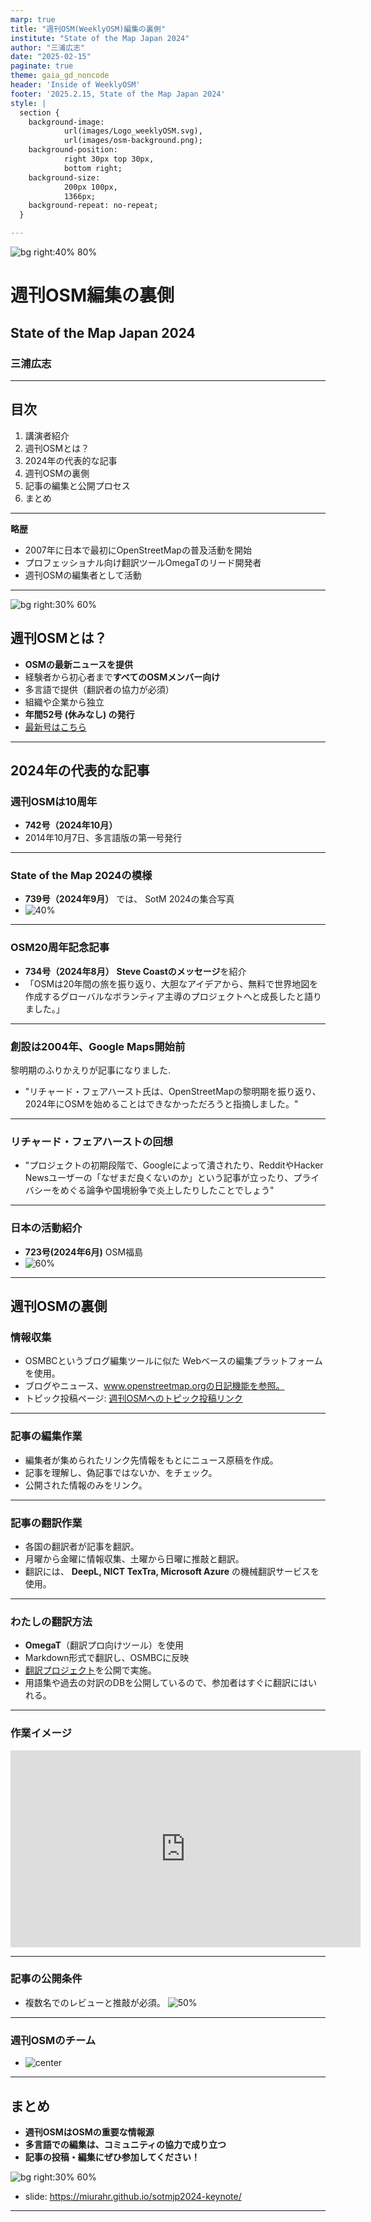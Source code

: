```yaml
---
marp: true
title: "週刊OSM(WeeklyOSM)編集の裏側"
institute: "State of the Map Japan 2024"
author: "三浦広志"
date: "2025-02-15"
paginate: true
theme: gaia_gd_noncode
header: 'Inside of WeeklyOSM'
footer: '2025.2.15, State of the Map Japan 2024'
style: |
  section {
    background-image:
            url(images/Logo_weeklyOSM.svg),
            url(images/osm-background.png);
    background-position:
            right 30px top 30px,
            bottom right;
    background-size:
            200px 100px,
            1366px;
    background-repeat: no-repeat;
  }

---
```


<!-- スライド1: タイトル -->
<!-- _class: gaia lead -->
<!-- _paginate: false -->
<!-- _header: '' -->
<!-- _footer: '' -->

![bg right:40% 80%](images/Logo_weeklyOSM.svg)

# 週刊OSM編集の裏側
## State of the Map Japan 2024
### 三浦広志

---

## 目次
1. 講演者紹介
2. 週刊OSMとは？
3. 2024年の代表的な記事
4. 週刊OSMの裏側
5. 記事の編集と公開プロセス
6. まとめ

---

<!-- 講演者紹介 -->

**略歴**
- 2007年に日本で最初にOpenStreetMapの普及活動を開始
- プロフェッショナル向け翻訳ツールOmegaTのリード開発者
- 週刊OSMの編集者として活動

---

<!-- 週刊OSMの目的 -->

![bg right:30% 60%](images/weeklyosm-qr.png)
## 週刊OSMとは？
- **OSMの最新ニュースを提供**
- 経験者から初心者まで**すべてのOSMメンバー向け**
- 多言語で提供（翻訳者の協力が必須）
- 組織や企業から独立
- **年間52号 (休みなし) の発行**
- [最新号はこちら](https://weeklyosm.eu/)

---

## 2024年の代表的な記事

### 週刊OSMは10周年
- **742号（2024年10月）**
- 2014年10月7日、多言語版の第一号発行
 
---

### State of the Map 2024の模様
- **739号（2024年9月）** では、 SotM 2024の集合写真
- ![40%](images/739_crop.jpg)

---

### OSM20周年記念記事
- **734号（2024年8月）** **Steve Coastのメッセージ**を紹介
- 「OSMは20年間の旅を振り返り、大胆なアイデアから、無料で世界地図を作成するグローバルなボランティア主導のプロジェクトへと成長したと語りました。」

---

### 創設は2004年、Google Maps開始前

黎明期のふりかえりが記事になりました.

- "リチャード・フェアハースト氏は、OpenStreetMapの黎明期を振り返り、2024年にOSMを始めることはできなかっただろうと指摘しました。"

---

### リチャード・フェアハーストの回想

- "プロジェクトの初期段階で、Googleによって潰されたり、RedditやHacker Newsユーザーの「なぜまだ良くないのか」という記事が立ったり、プライバシーをめぐる論争や国境紛争で炎上したりしたことでしょう"

---

### 日本の活動紹介
- **723号(2024年6月)** OSM福島
- ![60%](images/723_T_all.png)

---

## 週刊OSMの裏側

### 情報収集
- OSMBCというブログ編集ツールに似た Webベースの編集プラットフォームを使用。
- ブログやニュース、www.openstreetmap.orgの日記機能を参照。
- トピック投稿ページ: [週刊OSMへのトピック投稿リンク](https://weeklyosm.eu/ja/th‘Ｒis-news-should-be-in-weeklyosm)

---

### 記事の編集作業

- 編集者が集められたリンク先情報をもとにニュース原稿を作成。
- 記事を理解し、偽記事ではないか、をチェック。
- 公開された情報のみをリンク。

---

### 記事の翻訳作業

- 各国の翻訳者が記事を翻訳。
- 月曜から金曜に情報収集、土曜から日曜に推敲と翻訳。
- 翻訳には、 **DeepL, NICT TexTra, Microsoft Azure** の機械翻訳サービスを使用。

---

### わたしの翻訳方法

- **OmegaT**（翻訳プロ向けツール）を使用
- Markdown形式で翻訳し、OSMBCに反映
- [翻訳プロジェクト](https://codeberg.org/miurahr/osmweekly-ja-omegat)を公開で実施。
- 用語集や過去の対訳のDBを公開しているので、参加者はすぐに翻訳にはいれる。

---

### 作業イメージ

<iframe width="560" height="315" src="https://www.youtube.com/embed/8WFXLxX-Dqo?si=3q7UHBDaVn5DCKoe" title="YouTube video player" frameborder="0" allow="accelerometer; autoplay; clipboard-write; encrypted-media; gyroscope; picture-in-picture; web-share" referrerpolicy="strict-origin-when-cross-origin" allowfullscreen></iframe>

---

### 記事の公開条件
- 複数名でのレビューと推敲が必須。
![50%](images/osmbc-editor-image.png)

---

### 週刊OSMのチーム

- ![center](images/team-structure.svg)

---

<!-- スライド11: 結論 -->

## まとめ

- **週刊OSMはOSMの重要な情報源**
- **多言語での編集は、コミュニティの協力で成り立つ**
- **記事の投稿・編集にぜひ参加してください！**

![bg right:30% 60%](images/slide-qr.png)
- slide: https://miurahr.github.io/sotmjp2024-keynote/

---

<!-- Add this anywhere in your Markdown file -->
<script type="module">
  import mermaid from 'https://cdn.jsdelivr.net/npm/mermaid@10/dist/mermaid.esm.min.mjs';
  mermaid.initialize({ startOnLoad: true });
</script>